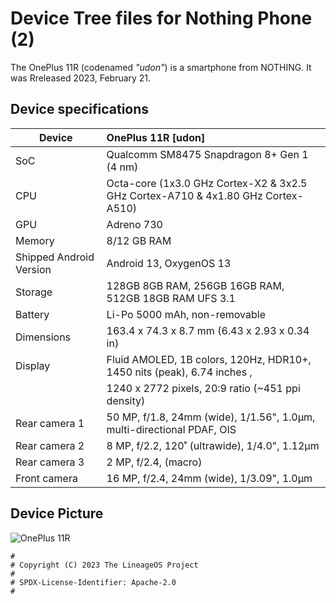 # Device Tree files for Nothing Phone (2)

The OnePlus 11R (codenamed _"udon"_) is a smartphone from NOTHING. It was Rreleased 2023, February 21.

## Device specifications
| Device                  | OnePlus 11R  [udon]                                                              |
| ----------------------- | :------------------------------------------------------------------------------- |
| SoC                     | Qualcomm SM8475 Snapdragon 8+ Gen 1 (4 nm)                                       |
| CPU                     | Octa-core (1x3.0 GHz Cortex-X2 & 3x2.5 GHz Cortex-A710 & 4x1.80 GHz Cortex-A510) |
| GPU                     | Adreno 730                                                                       |
| Memory                  | 8/12 GB RAM                                                                      |
| Shipped Android Version | Android 13, OxygenOS 13                                                          |
| Storage                 | 128GB 8GB RAM, 256GB 16GB RAM, 512GB 18GB RAM UFS 3.1                            |
| Battery                 | Li-Po 5000 mAh, non-removable                                                    |
| Dimensions              | 163.4 x 74.3 x 8.7 mm (6.43 x 2.93 x 0.34 in)                                    |
| Display                 | Fluid AMOLED, 1B colors, 120Hz, HDR10+, 1450 nits (peak), 6.74 inches ,          |
|                         | 1240 x 2772 pixels, 20:9 ratio (~451 ppi density)                                |
| Rear camera 1           | 50 MP, f/1.8, 24mm (wide), 1/1.56", 1.0µm, multi-directional PDAF, OIS           |
| Rear camera 2           | 8 MP, f/2.2, 120˚ (ultrawide), 1/4.0", 1.12µm                                    |
| Rear camera 3           | 2 MP, f/2.4, (macro)                                                             |
| Front camera            | 16 MP, f/2.4, 24mm (wide), 1/3.09", 1.0µm                                        |

## Device Picture
![OnePlus 11R](https://fdn2.gsmarena.com/vv/bigpic/oneplus-ace2.jpg)

```
#
# Copyright (C) 2023 The LineageOS Project
#
# SPDX-License-Identifier: Apache-2.0
#
```
